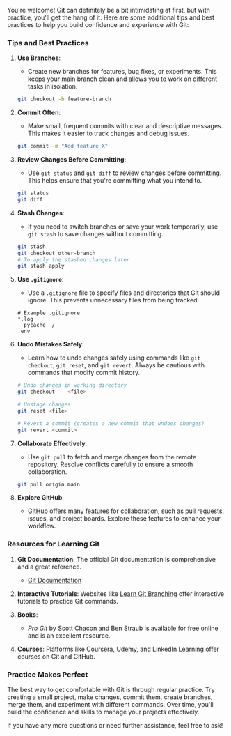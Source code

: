 You're welcome! Git can definitely be a bit intimidating at first, but with practice, you'll get the hang of it. Here are some additional tips and best practices to help you build confidence and experience with Git:

### Tips and Best Practices

1. **Use Branches**:
   - Create new branches for features, bug fixes, or experiments. This keeps your main branch clean and allows you to work on different tasks in isolation.
   ```sh
   git checkout -b feature-branch
   ```

2. **Commit Often**:
   - Make small, frequent commits with clear and descriptive messages. This makes it easier to track changes and debug issues.
   ```sh
   git commit -m "Add feature X"
   ```

3. **Review Changes Before Committing**:
   - Use `git status` and `git diff` to review changes before committing. This helps ensure that you're committing what you intend to.
   ```sh
   git status
   git diff
   ```

4. **Stash Changes**:
   - If you need to switch branches or save your work temporarily, use `git stash` to save changes without committing.
   ```sh
   git stash
   git checkout other-branch
   # To apply the stashed changes later
   git stash apply
   ```

5. **Use `.gitignore`**:
   - Use a `.gitignore` file to specify files and directories that Git should ignore. This prevents unnecessary files from being tracked.
   ```plaintext
   # Example .gitignore
   *.log
   __pycache__/
   .env
   ```

6. **Undo Mistakes Safely**:
   - Learn how to undo changes safely using commands like `git checkout`, `git reset`, and `git revert`. Always be cautious with commands that modify commit history.
   ```sh
   # Undo changes in working directory
   git checkout -- <file>

   # Unstage changes
   git reset <file>

   # Revert a commit (creates a new commit that undoes changes)
   git revert <commit>
   ```

7. **Collaborate Effectively**:
   - Use `git pull` to fetch and merge changes from the remote repository. Resolve conflicts carefully to ensure a smooth collaboration.
   ```sh
   git pull origin main
   ```

8. **Explore GitHub**:
   - GitHub offers many features for collaboration, such as pull requests, issues, and project boards. Explore these features to enhance your workflow.

### Resources for Learning Git

1. **Git Documentation**: The official Git documentation is comprehensive and a great reference.
   - [Git Documentation](https://git-scm.com/doc)

2. **Interactive Tutorials**: Websites like [Learn Git Branching](https://learngitbranching.js.org/) offer interactive tutorials to practice Git commands.

3. **Books**: 
   - *Pro Git* by Scott Chacon and Ben Straub is available for free online and is an excellent resource.

4. **Courses**: Platforms like Coursera, Udemy, and LinkedIn Learning offer courses on Git and GitHub.

### Practice Makes Perfect

The best way to get comfortable with Git is through regular practice. Try creating a small project, make changes, commit them, create branches, merge them, and experiment with different commands. Over time, you'll build the confidence and skills to manage your projects effectively.

If you have any more questions or need further assistance, feel free to ask!

